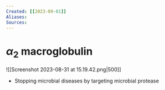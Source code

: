 ```yaml
---
Created: [[2023-09-01]]
Aliases: 
Sources: 
---
```

# $\alpha_2$ macroglobulin
![[Screenshot 2023-08-31 at 15.19.42.png|500]]
- Stopping microbial diseases by targeting microbial protease

